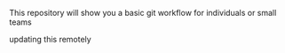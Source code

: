 This repository will show you a basic git workflow for individuals or small teams

updating this remotely
